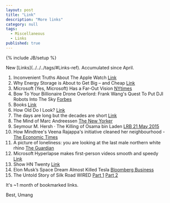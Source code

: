 ```yaml
---
layout: post
title: "Link"
description: "More links"
category: null
tags: 
  - Miscellaneous
  - Links
published: true
---
```


{% include JB/setup %}

<p>
New [Links](../../../tags/#Links-ref). Accumulated since April.
</p>

1. Inconvenient Truths About The Apple Watch [Link](https://medium.com/@flyosity/inconvenient-truths-about-the-apple-watch-11bafa44551b)
2. Why Energy Storage is About to Get Big – and Cheap [Link](http://rameznaam.com/2015/04/14/energy-storage-about-to-get-big-and-cheap/)
3. Microsoft (Yes, Microsoft) Has a Far-Out Vision [NYtimes](http://www.nytimes.com/2015/05/03/technology/microsoft-yes-microsoft-has-a-far-out-vision.html?_r=0)
4. Bow To Your Billionaire Drone Overlord: Frank Wang's Quest To Put DJI Robots Into The Sky [Forbes](http://www.forbes.com/sites/ryanmac/2015/05/06/dji-drones-frank-wang-china-billionaire/)
5. Books [Link](http://sivers.org/book)
6. How Old Do I Look? [Link](http://how-old.net/)
7. The days are long but the decades are short [Link](http://blog.samaltman.com/the-days-are-long-but-the-decades-are-short)
8. The Mind of Marc Andreessen [The New Yorker](http://www.newyorker.com/magazine/2015/05/18/tomorrows-advance-man)
9. Seymour M. Hersh · The Killing of Osama bin Laden [LRB 21 May 2015](http://www.lrb.co.uk/v37/n10/seymour-m-hersh/the-killing-of-osama-bin-laden)
10. How Mindtree's Veena Rajappa's initiative cleaned her neighbourhood - [The Economic Times](http://economictimes.indiatimes.com/news/politics-and-nation/how-mindtrees-veena-rajappas-initiative-cleaned-her-neighbourhood/articleshow/47231214.cms)
11. A picture of loneliness: you are looking at the last male northern white rhino [The Guardian](http://www.theguardian.com/commentisfree/2015/may/12/last-male-northern-white-rhino)
12. Microsoft Hyperlapse makes first-person videos smooth and speedy [Link](http://news.microsoft.com/features/microsoft-hyperlapse-makes-first-person-videos-smooth-and-speedy/)
13. Show HN Twenty [Link](https://news.ycombinator.com/item?id=9543005)
14. Elon Musk’s Space Dream Almost Killed Tesla [Bloomberg Business](http://www.bloomberg.com/graphics/2015-elon-musk-spacex/)
15. The Untold Story of Silk Road WIRED [Part 1](http://www.wired.com/2015/04/silk-road-1/) [Part 2](http://www.wired.com/2015/05/silk-road-2/)

It's ~1 month of bookmarked links.

Best, Umang
